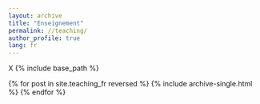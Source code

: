 ```yaml
---
layout: archive
title: "Enseignement"
permalink: //teaching/
author_profile: true
lang: fr
---
```

X
{% include base_path %}

{% for post in site.teaching_fr reversed %}
  {% include archive-single.html %}
{% endfor %}